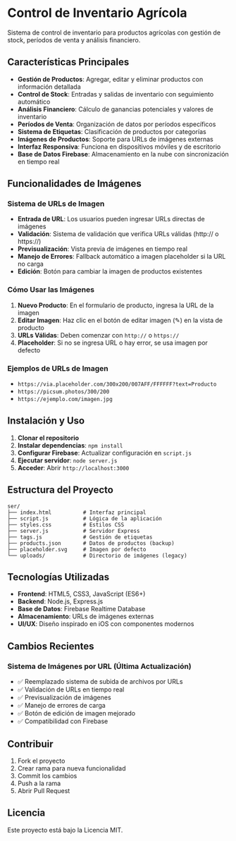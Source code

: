 # Control de Inventario Agrícola

Sistema de control de inventario para productos agrícolas con gestión de stock, períodos de venta y análisis financiero.

## Características Principales

- **Gestión de Productos**: Agregar, editar y eliminar productos con información detallada
- **Control de Stock**: Entradas y salidas de inventario con seguimiento automático
- **Análisis Financiero**: Cálculo de ganancias potenciales y valores de inventario
- **Períodos de Venta**: Organización de datos por períodos específicos
- **Sistema de Etiquetas**: Clasificación de productos por categorías
- **Imágenes de Productos**: Soporte para URLs de imágenes externas
- **Interfaz Responsiva**: Funciona en dispositivos móviles y de escritorio
- **Base de Datos Firebase**: Almacenamiento en la nube con sincronización en tiempo real

## Funcionalidades de Imágenes

### Sistema de URLs de Imagen
- **Entrada de URL**: Los usuarios pueden ingresar URLs directas de imágenes
- **Validación**: Sistema de validación que verifica URLs válidas (http:// o https://)
- **Previsualización**: Vista previa de imágenes en tiempo real
- **Manejo de Errores**: Fallback automático a imagen placeholder si la URL no carga
- **Edición**: Botón para cambiar la imagen de productos existentes

### Cómo Usar las Imágenes
1. **Nuevo Producto**: En el formulario de producto, ingresa la URL de la imagen
2. **Editar Imagen**: Haz clic en el botón de editar imagen (✎) en la vista de producto
3. **URLs Válidas**: Deben comenzar con `http://` o `https://`
4. **Placeholder**: Si no se ingresa URL o hay error, se usa imagen por defecto

### Ejemplos de URLs de Imagen
- `https://via.placeholder.com/300x200/007AFF/FFFFFF?text=Producto`
- `https://picsum.photos/300/200`
- `https://ejemplo.com/imagen.jpg`

## Instalación y Uso

1. **Clonar el repositorio**
2. **Instalar dependencias**: `npm install`
3. **Configurar Firebase**: Actualizar configuración en `script.js`
4. **Ejecutar servidor**: `node server.js`
5. **Acceder**: Abrir `http://localhost:3000`

## Estructura del Proyecto

```
ser/
├── index.html          # Interfaz principal
├── script.js           # Lógica de la aplicación
├── styles.css          # Estilos CSS
├── server.js           # Servidor Express
├── tags.js             # Gestión de etiquetas
├── products.json       # Datos de productos (backup)
├── placeholder.svg     # Imagen por defecto
└── uploads/            # Directorio de imágenes (legacy)
```

## Tecnologías Utilizadas

- **Frontend**: HTML5, CSS3, JavaScript (ES6+)
- **Backend**: Node.js, Express.js
- **Base de Datos**: Firebase Realtime Database
- **Almacenamiento**: URLs de imágenes externas
- **UI/UX**: Diseño inspirado en iOS con componentes modernos

## Cambios Recientes

### Sistema de Imágenes por URL (Última Actualización)
- ✅ Reemplazado sistema de subida de archivos por URLs
- ✅ Validación de URLs en tiempo real
- ✅ Previsualización de imágenes
- ✅ Manejo de errores de carga
- ✅ Botón de edición de imagen mejorado
- ✅ Compatibilidad con Firebase

## Contribuir

1. Fork el proyecto
2. Crear rama para nueva funcionalidad
3. Commit los cambios
4. Push a la rama
5. Abrir Pull Request

## Licencia

Este proyecto está bajo la Licencia MIT. 